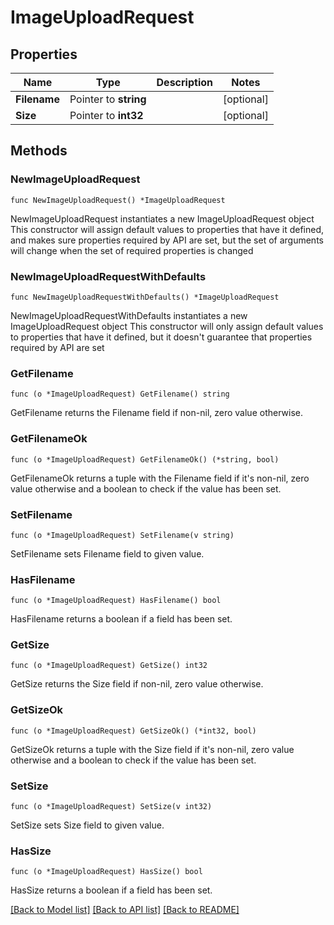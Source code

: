 # ImageUploadRequest

## Properties

Name | Type | Description | Notes
------------ | ------------- | ------------- | -------------
**Filename** | Pointer to **string** |  | [optional] 
**Size** | Pointer to **int32** |  | [optional] 

## Methods

### NewImageUploadRequest

`func NewImageUploadRequest() *ImageUploadRequest`

NewImageUploadRequest instantiates a new ImageUploadRequest object
This constructor will assign default values to properties that have it defined,
and makes sure properties required by API are set, but the set of arguments
will change when the set of required properties is changed

### NewImageUploadRequestWithDefaults

`func NewImageUploadRequestWithDefaults() *ImageUploadRequest`

NewImageUploadRequestWithDefaults instantiates a new ImageUploadRequest object
This constructor will only assign default values to properties that have it defined,
but it doesn't guarantee that properties required by API are set

### GetFilename

`func (o *ImageUploadRequest) GetFilename() string`

GetFilename returns the Filename field if non-nil, zero value otherwise.

### GetFilenameOk

`func (o *ImageUploadRequest) GetFilenameOk() (*string, bool)`

GetFilenameOk returns a tuple with the Filename field if it's non-nil, zero value otherwise
and a boolean to check if the value has been set.

### SetFilename

`func (o *ImageUploadRequest) SetFilename(v string)`

SetFilename sets Filename field to given value.

### HasFilename

`func (o *ImageUploadRequest) HasFilename() bool`

HasFilename returns a boolean if a field has been set.

### GetSize

`func (o *ImageUploadRequest) GetSize() int32`

GetSize returns the Size field if non-nil, zero value otherwise.

### GetSizeOk

`func (o *ImageUploadRequest) GetSizeOk() (*int32, bool)`

GetSizeOk returns a tuple with the Size field if it's non-nil, zero value otherwise
and a boolean to check if the value has been set.

### SetSize

`func (o *ImageUploadRequest) SetSize(v int32)`

SetSize sets Size field to given value.

### HasSize

`func (o *ImageUploadRequest) HasSize() bool`

HasSize returns a boolean if a field has been set.


[[Back to Model list]](../README.md#documentation-for-models) [[Back to API list]](../README.md#documentation-for-api-endpoints) [[Back to README]](../README.md)


